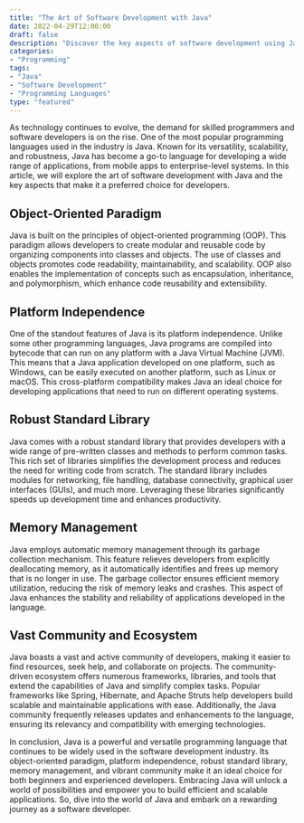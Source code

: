 ```yaml
--- 
title: "The Art of Software Development with Java" 
date: 2022-04-29T12:00:00 
draft: false 
description: "Discover the key aspects of software development using Java and become a proficient developer." 
categories: 
- "Programming" 
tags: 
- "Java" 
- "Software Development" 
- "Programming Languages" 
type: "featured" 
--- 
```

As technology continues to evolve, the demand for skilled programmers and software developers is on the rise. One of the most popular programming languages used in the industry is Java. Known for its versatility, scalability, and robustness, Java has become a go-to language for developing a wide range of applications, from mobile apps to enterprise-level systems. In this article, we will explore the art of software development with Java and the key aspects that make it a preferred choice for developers.

## Object-Oriented Paradigm

Java is built on the principles of object-oriented programming (OOP). This paradigm allows developers to create modular and reusable code by organizing components into classes and objects. The use of classes and objects promotes code readability, maintainability, and scalability. OOP also enables the implementation of concepts such as encapsulation, inheritance, and polymorphism, which enhance code reusability and extensibility.

## Platform Independence

One of the standout features of Java is its platform independence. Unlike some other programming languages, Java programs are compiled into bytecode that can run on any platform with a Java Virtual Machine (JVM). This means that a Java application developed on one platform, such as Windows, can be easily executed on another platform, such as Linux or macOS. This cross-platform compatibility makes Java an ideal choice for developing applications that need to run on different operating systems.

## Robust Standard Library

Java comes with a robust standard library that provides developers with a wide range of pre-written classes and methods to perform common tasks. This rich set of libraries simplifies the development process and reduces the need for writing code from scratch. The standard library includes modules for networking, file handling, database connectivity, graphical user interfaces (GUIs), and much more. Leveraging these libraries significantly speeds up development time and enhances productivity.

## Memory Management

Java employs automatic memory management through its garbage collection mechanism. This feature relieves developers from explicitly deallocating memory, as it automatically identifies and frees up memory that is no longer in use. The garbage collector ensures efficient memory utilization, reducing the risk of memory leaks and crashes. This aspect of Java enhances the stability and reliability of applications developed in the language.

## Vast Community and Ecosystem

Java boasts a vast and active community of developers, making it easier to find resources, seek help, and collaborate on projects. The community-driven ecosystem offers numerous frameworks, libraries, and tools that extend the capabilities of Java and simplify complex tasks. Popular frameworks like Spring, Hibernate, and Apache Struts help developers build scalable and maintainable applications with ease. Additionally, the Java community frequently releases updates and enhancements to the language, ensuring its relevancy and compatibility with emerging technologies.

In conclusion, Java is a powerful and versatile programming language that continues to be widely used in the software development industry. Its object-oriented paradigm, platform independence, robust standard library, memory management, and vibrant community make it an ideal choice for both beginners and experienced developers. Embracing Java will unlock a world of possibilities and empower you to build efficient and scalable applications. So, dive into the world of Java and embark on a rewarding journey as a software developer.
